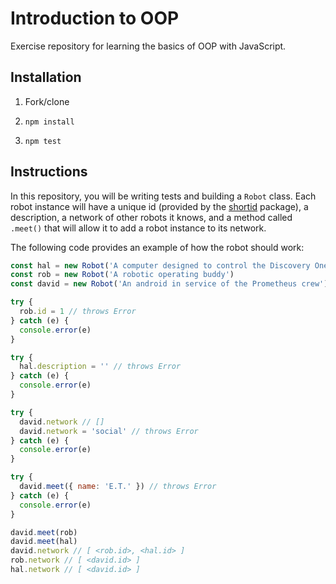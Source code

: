 # Introduction to OOP

Exercise repository for learning the basics of OOP with JavaScript.

## Installation

1. Fork/clone

1. `npm install`

1. `npm test`

## Instructions

In this repository, you will be writing tests and building a `Robot` class. Each robot instance will have a unique id (provided by the [shortid](https://www.npmjs.com/package/shortid) package), a description, a network of other robots it knows, and a method called `.meet()` that will allow it to add a robot instance to its network.

The following code provides an example of how the robot should work:

```js
const hal = new Robot('A computer designed to control the Discovery One spacecraft')
const rob = new Robot('A robotic operating buddy')
const david = new Robot('An android in service of the Prometheus crew')

try {
  rob.id = 1 // throws Error
} catch (e) {
  console.error(e)
}

try {
  hal.description = '' // throws Error
} catch (e) {
  console.error(e)
}

try {
  david.network // []
  david.network = 'social' // throws Error
} catch (e) {
  console.error(e)
}

try {
  david.meet({ name: 'E.T.' }) // throws Error
} catch (e) {
  console.error(e)
}

david.meet(rob)
david.meet(hal)
david.network // [ <rob.id>, <hal.id> ]
rob.network // [ <david.id> ]
hal.network // [ <david.id> ]
```